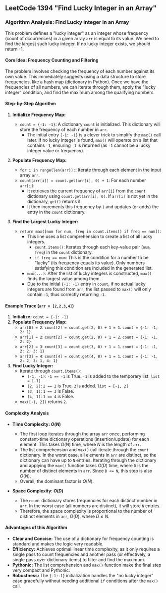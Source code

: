 LeetCode 1394 "Find Lucky Integer in an Array"
---

### **Algorithm Analysis: Find Lucky Integer in an Array**

This problem defines a "lucky integer" as an integer whose frequency (count of occurrences) in a given array `arr` is equal to its value. We need to find the largest such lucky integer. If no lucky integer exists, we should return -1.

#### **Core Idea: Frequency Counting and Filtering**

The problem involves checking the frequency of each number against its own value. This immediately suggests using a data structure to store frequencies, like a hash map (dictionary in Python). Once we have the frequencies of all numbers, we can iterate through them, apply the "lucky integer" condition, and find the maximum among the qualifying numbers.

#### **Step-by-Step Algorithm**

1.  **Initialize Frequency Map:**
    * `count = {-1: -1}`: A dictionary `count` is initialized. This dictionary will store the frequency of each number in `arr`.
        * The initial entry `{-1: -1}` is a clever trick to simplify the `max()` call later. If no lucky integer is found, `max()` will operate on a list that contains `-1`, ensuring `-1` is returned (as `-1` cannot be a lucky integer value or frequency).

2.  **Populate Frequency Map:**
    * `for i in range(len(arr)):`: Iterate through each element in the input array `arr`.
    * `count[arr[i]] = count.get(arr[i], 0) + 1`: For each number `arr[i]`:
        * It retrieves the current frequency of `arr[i]` from the `count` dictionary using `count.get(arr[i], 0)`. If `arr[i]` is not yet in the dictionary, `get()` returns `0`.
        * It then increments this frequency by `1` and updates (or adds) the entry in the `count` dictionary.

3.  **Find the Largest Lucky Integer:**
    * `return max([num for num, freq in count.items() if freq == num])`:
        * This line uses a list comprehension to create a list of all lucky integers.
            * `count.items()`: Iterates through each key-value pair (`num`, `freq`) in the `count` dictionary.
            * `if freq == num`: This is the condition for a number to be "lucky" (its frequency equals its value). Only numbers satisfying this condition are included in the generated list.
        * `max(...)`: After the list of lucky integers is constructed, `max()` finds the largest value among them.
        * Due to the initial `{-1: -1}` entry in `count`, if no actual lucky integers are found from `arr`, the list passed to `max()` will only contain `-1`, thus correctly returning `-1`.

#### **Example Trace (`arr = [2,2,3,4]`)**

1.  **Initialize:** `count = {-1: -1}`
2.  **Populate Frequency Map:**
    * `arr[0] = 2`: `count[2] = count.get(2, 0) + 1 = 1`. `count = {-1: -1, 2: 1}`
    * `arr[1] = 2`: `count[2] = count.get(2, 0) + 1 = 2`. `count = {-1: -1, 2: 2}`
    * `arr[2] = 3`: `count[3] = count.get(3, 0) + 1 = 1`. `count = {-1: -1, 2: 2, 3: 1}`
    * `arr[3] = 4`: `count[4] = count.get(4, 0) + 1 = 1`. `count = {-1: -1, 2: 2, 3: 1, 4: 1}`
3.  **Find Lucky Integer:**
    * Iterate through `count.items()`:
        * `(-1, -1)`: `-1 == -1` is True. `-1` is added to the temporary list. `list = [-1]`
        * `(2, 2)`: `2 == 2` is True. `2` is added. `list = [-1, 2]`
        * `(3, 1)`: `1 == 3` is False.
        * `(4, 1)`: `1 == 4` is False.
    * `max([-1, 2])` returns `2`.

#### **Complexity Analysis**

* **Time Complexity: $O(N)$**
    * The first loop iterates through the array `arr` once, performing constant-time dictionary operations (insertion/update) for each element. This takes $O(N)$ time, where $N$ is the length of `arr`.
    * The list comprehension and `max()` call iterate through the `count` dictionary. In the worst case, all elements in `arr` are distinct, so the dictionary can have up to `N` entries. Iterating through the dictionary and applying the `max()` function takes $O(D)$ time, where `D` is the number of distinct elements in `arr`. Since `D <= N`, this step is also $O(N)$.
    * Overall, the dominant factor is $O(N)$.

* **Space Complexity: $O(D)$**
    * The `count` dictionary stores frequencies for each distinct number in `arr`. In the worst case (all numbers are distinct), it will store `N` entries.
    * Therefore, the space complexity is proportional to the number of distinct elements in `arr`, $O(D)$, where $D \le N$.

#### **Advantages of this Algorithm**

* **Clear and Concise:** The use of a dictionary for frequency counting is standard and makes the logic very readable.
* **Efficiency:** Achieves optimal linear time complexity, as it only requires a single pass to count frequencies and another pass (or effectively, a single pass over dictionary items) to filter and find the maximum.
* **Pythonic:** The list comprehension and `max()` function make the final step very compact and Pythonic.
* **Robustness:** The `{-1:-1}` initialization handles the "no lucky integer" case gracefully without needing additional `if` conditions after the `max()` call.
